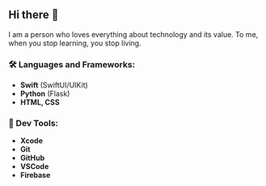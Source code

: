## Hi there 👋
I am a person who loves everything about technology and its value. To me, when you stop learning, you stop living.

### 🛠 Languages and Frameworks:
- **Swift** (SwiftUI/UIKit)
- **Python** (Flask)
- **HTML, CSS**

### 🔧 Dev Tools:
- **Xcode**
- **Git**
- **GitHub**
- **VSCode**
- **Firebase**
